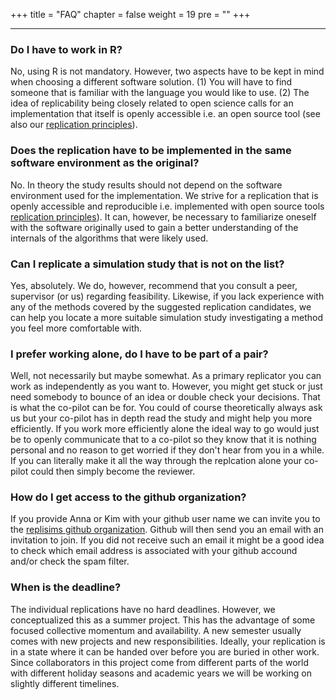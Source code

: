 +++
title = "FAQ"
chapter = false
weight = 19
pre = "<b></b>"
+++

___

### Do I have to work in R?
No, using R is not mandatory. However, two aspects have to be kept in mind when choosing a different software solution.
(1) You will have to find someone that is familiar with the language you would like to use. 
(2) The idea of replicability being closely related to open science calls for an implementation that itself is openly accessible i.e. an open source tool (see also our [replication principles](/aim/#replication-principles)).
 
### Does the replication have to be implemented in the same software environment as the original?
No. In theory the study results should not depend on the software environment used for the implementation. We strive for a replication that is openly accessible and reproducible i.e. implemented with open source tools [replication principles](/aim/#replication-principles)).
It can, however, be necessary to familiarize oneself with the software originally used to gain a better understanding of the internals of the algorithms that were likely used.

### Can I replicate a simulation study that is not on the list?
Yes, absolutely. We do, however, recommend that you consult a peer, supervisor (or us) regarding feasibility.
Likewise, if you lack experience with any of the methods covered by the suggested replication candidates, we can help you locate a more suitable simulation study investigating a method you feel more comfortable with.

### I prefer working alone, do I have to be part of a pair?
Well, not necessarily but maybe somewhat. 
As a primary replicator you can work as independently as you want to. 
However, you might get stuck or just need somebody to bounce of an idea or double check your decisions. 
That is what the co-pilot can be for. 
You could of course theoretically always ask us but your co-pilot has in depth read the study and might help you more efficiently.
If you work more efficiently alone the ideal way to go would just be to openly communicate that to a co-pilot so they know that it is nothing personal and no reason to get worried if they don't hear from you in a while.
If you can literally make it all the way through the replcation alone your co-pilot could then simply become the reviewer. 

### How do I get access to the github organization?
If you provide Anna or Kim with your github user name we can invite you to the [replisims github organization](https://github.com/replisims).
Github will then send you an email with an invitation to join. 
If you did not receive such an email it might be a good idea to check which email address is associated with your github accound and/or check the spam filter.


### When is the deadline?
The individual replications have no hard deadlines. 
However, we conceptualized this as a summer project. 
This has the advantage of some focused collective momentum and availability. 
A new semester usually comes with new projects and new responsibilities. 
Ideally, your replication is in a state where it can be handed over before you are buried in other work.
Since collaborators in this project come from different parts of the world with different holiday seasons and academic years we will be working on slightly different timelines.


